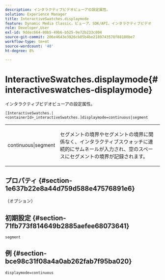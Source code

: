 ```yaml
---
description: インタラクティブビデオビューアの設定属性。
solution: Experience Manager
title: InteractiveSwatches.displaymode
feature: Dynamic Media Classic，ビューア，SDK/API，インタラクティブビデオ
role: Developer,User
exl-id: 9ddec664-80b5-49b6-b525-9e72b233c804
source-git-commit: 206e4643e3926cb85b4be2189743578f88180be7
workflow-type: tm+mt
source-wordcount: '48'
ht-degree: 8%

---
```


# InteractiveSwatches.displaymode{#interactiveswatches-displaymode}

インタラクティブビデオビューアの設定属性。

`[InteractiveSwatches.|<containerId>_interactiveSwatches.]displaymode=continuous|segment`

<table id="table_441553CD34C94A58A9D7CBF772DEDDB6"> 
 <tbody> 
  <tr> 
   <td colname="col1"> <p> <span class="codeph"> continuous|segment</span> </p> </td> 
   <td colname="col2"> <p> セグメントの境界やセグメントの境界に関係なく、インタラクティブスウォッチに連続的にサムネールが入力され、空のスペースにセグメントの境界が記録されます。 </p> </td> 
  </tr> 
 </tbody> 
</table>

## プロパティ {#section-1e637b22e8a44d759d588e47576891e6}

（オプション）

## 初期設定 {#section-71fb773f814649b2885aefee68073641}

`segment`

## 例 {#section-bce98c31f08a4a0ab262fab7f95ba020}

```
displaymode=continuous
```
